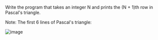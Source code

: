 Write the program that takes an integer N and prints the (N + 1)th row in Pascal's triangle.

Note: The first 6 lines of Pascal's triangle:

![image](https://user-images.githubusercontent.com/45227327/221916734-32e5d30e-6adc-471d-aa4f-f081f12db6be.png)
